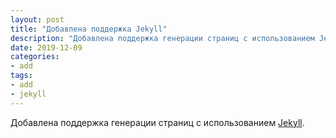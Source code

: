 ```yaml
---
layout: post
title: "Добавлена поддержка Jekyll"
description: "Добавлена поддержка генерации страниц с использованием Jekyll"
date: 2019-12-09
categories: 
- add
tags:
- add
- jekyll
---
```

Добавлена поддержка генерации страниц с использованием [Jekyll](http://jekyllrb.com).
